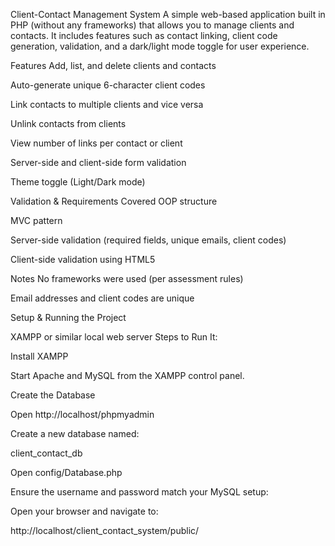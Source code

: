 Client-Contact Management System
A simple web-based application built in PHP (without any frameworks) that allows you to manage clients and contacts. It includes features such as contact linking, client code generation, validation, and a dark/light mode toggle for user experience.

Features
Add, list, and delete clients and contacts

Auto-generate unique 6-character client codes

Link contacts to multiple clients and vice versa

Unlink contacts from clients

View number of links per contact or client

Server-side and client-side form validation

Theme toggle (Light/Dark mode)


Validation & Requirements Covered
OOP structure

MVC pattern

Server-side validation (required fields, unique emails, client codes)

Client-side validation using HTML5


Notes
No frameworks were used (per assessment rules)

Email addresses and client codes are unique



Setup & Running the Project

XAMPP or similar local web server 
Steps to Run It:

Install XAMPP

Start Apache and MySQL from the XAMPP control panel.

Create the Database

Open http://localhost/phpmyadmin

Create a new database named:

client_contact_db

Open config/Database.php

Ensure the username and password match your MySQL setup:

Open your browser and navigate to:

http://localhost/client_contact_system/public/

